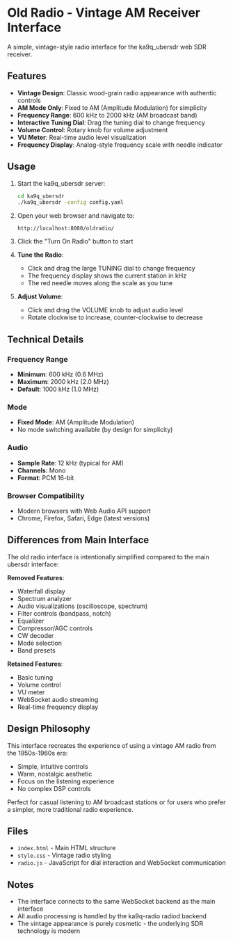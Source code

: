 # Old Radio - Vintage AM Receiver Interface

A simple, vintage-style radio interface for the ka9q_ubersdr web SDR receiver.

## Features

- **Vintage Design**: Classic wood-grain radio appearance with authentic controls
- **AM Mode Only**: Fixed to AM (Amplitude Modulation) for simplicity
- **Frequency Range**: 600 kHz to 2000 kHz (AM broadcast band)
- **Interactive Tuning Dial**: Drag the tuning dial to change frequency
- **Volume Control**: Rotary knob for volume adjustment
- **VU Meter**: Real-time audio level visualization
- **Frequency Display**: Analog-style frequency scale with needle indicator

## Usage

1. Start the ka9q_ubersdr server:
   ```bash
   cd ka9q_ubersdr
   ./ka9q_ubersdr -config config.yaml
   ```

2. Open your web browser and navigate to:
   ```
   http://localhost:8080/oldradio/
   ```

3. Click the "Turn On Radio" button to start

4. **Tune the Radio**:
   - Click and drag the large TUNING dial to change frequency
   - The frequency display shows the current station in kHz
   - The red needle moves along the scale as you tune

5. **Adjust Volume**:
   - Click and drag the VOLUME knob to adjust audio level
   - Rotate clockwise to increase, counter-clockwise to decrease

## Technical Details

### Frequency Range
- **Minimum**: 600 kHz (0.6 MHz)
- **Maximum**: 2000 kHz (2.0 MHz)
- **Default**: 1000 kHz (1.0 MHz)

### Mode
- **Fixed Mode**: AM (Amplitude Modulation)
- No mode switching available (by design for simplicity)

### Audio
- **Sample Rate**: 12 kHz (typical for AM)
- **Channels**: Mono
- **Format**: PCM 16-bit

### Browser Compatibility
- Modern browsers with Web Audio API support
- Chrome, Firefox, Safari, Edge (latest versions)

## Differences from Main Interface

The old radio interface is intentionally simplified compared to the main ubersdr interface:

**Removed Features**:
- Waterfall display
- Spectrum analyzer
- Audio visualizations (oscilloscope, spectrum)
- Filter controls (bandpass, notch)
- Equalizer
- Compressor/AGC controls
- CW decoder
- Mode selection
- Band presets

**Retained Features**:
- Basic tuning
- Volume control
- VU meter
- WebSocket audio streaming
- Real-time frequency display

## Design Philosophy

This interface recreates the experience of using a vintage AM radio from the 1950s-1960s era:
- Simple, intuitive controls
- Warm, nostalgic aesthetic
- Focus on the listening experience
- No complex DSP controls

Perfect for casual listening to AM broadcast stations or for users who prefer a simpler, more traditional radio experience.

## Files

- `index.html` - Main HTML structure
- `style.css` - Vintage radio styling
- `radio.js` - JavaScript for dial interaction and WebSocket communication

## Notes

- The interface connects to the same WebSocket backend as the main interface
- All audio processing is handled by the ka9q-radio radiod backend
- The vintage appearance is purely cosmetic - the underlying SDR technology is modern
